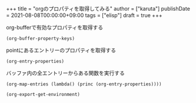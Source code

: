 +++
title = "orgのプロパティを取得してみる"
author = ["karuta"]
publishDate = 2021-08-08T00:00:00+09:00
tags = ["elisp"]
draft = true
+++

org-bufferで有効なプロパティを取得する  

```elisp
(org-buffer-property-keys)
```

pointにあるエントリーのプロパティを取得する  

```elisp
(org-entry-properties)
```

バッファ内の全エントリーからある関数を実行する  

```elisp
(org-map-entries (lambda() (princ (org-entry-properties))))
```

```elisp
(org-export-get-environment)
```
